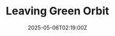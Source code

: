 ---
title: Leaving Green Orbit
linkTitle: Leaving Green Orbit
date: '2025-05-06T02:19:00Z'
weight: 1
description: Employees leaving Green Orbit must provide written notice, participate
  in an exit interview, hand over responsibilities, return company property, and adhere
  to confidentiality agreements. Final pay and benefits will be processed, and a clearance
  process must be completed before departure.
draft: false
ref: leaving-green-orbit
---